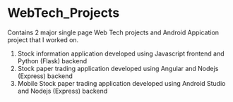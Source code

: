 # WebTech_Projects

Contains 2 major single page Web Tech projects and Android Appication project that I worked on. 

1. Stock information application developed using Javascript frontend and Python (Flask) backend
2. Stock paper trading application developed using Angular and Nodejs (Express) backend
3. Mobile Stock paper trading application developed using Android Studio and Nodejs (Express) backend
